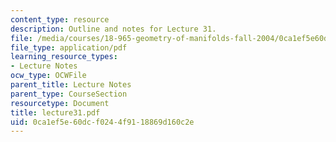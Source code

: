 ```yaml
---
content_type: resource
description: Outline and notes for Lecture 31.
file: /media/courses/18-965-geometry-of-manifolds-fall-2004/0ca1ef5e60dcf0244f9118869d160c2e_lecture31.pdf
file_type: application/pdf
learning_resource_types:
- Lecture Notes
ocw_type: OCWFile
parent_title: Lecture Notes
parent_type: CourseSection
resourcetype: Document
title: lecture31.pdf
uid: 0ca1ef5e-60dc-f024-4f91-18869d160c2e
---
```

